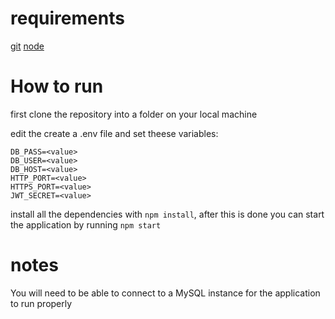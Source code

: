 # requirements

[git](https://git-scm.com/)
[node](https://nodejs.org/en/)

# How to run

first clone the repository into a folder on your local machine

edit the create a .env file and set theese variables:

```
DB_PASS=<value>
DB_USER=<value>
DB_HOST=<value>
HTTP_PORT=<value>
HTTPS_PORT=<value>
JWT_SECRET=<value>
```

install all the dependencies with `npm install`, after this is done you can start the application by running `npm start`

# notes

You will need to be able to connect to a MySQL instance for the application to run properly